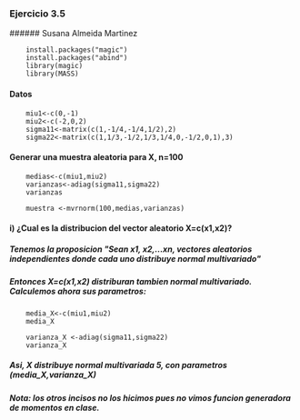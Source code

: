 ### Ejercicio 3.5
###### Susana Almeida Martinez

        install.packages("magic")
        install.packages("abind")
        library(magic)
        library(MASS)

#### Datos 

        miu1<-c(0,-1)
        miu2<-c(-2,0,2)
        sigma11<-matrix(c(1,-1/4,-1/4,1/2),2)
        sigma22<-matrix(c(1,1/3,-1/2,1/3,1/4,0,-1/2,0,1),3)

#### Generar una muestra aleatoria para X, n=100

        medias<-c(miu1,miu2)
        varianzas<-adiag(sigma11,sigma22)
        varianzas

        muestra <-mvrnorm(100,medias,varianzas)

#### i) ¿Cual es la distribucion del vector aleatorio X=c(x1,x2)?
##### Tenemos la proposicion "Sean x1, x2,...xn, vectores aleatorios independientes donde cada uno distribuye normal multivariado"
##### Entonces X=c(x1,x2) distriburan tambien normal multivariado. Calculemos ahora sus parametros:

        media_X<-c(miu1,miu2)
        media_X

        varianza_X <-adiag(sigma11,sigma22)
        varianza_X

##### Asi, X distribuye normal multivariada 5, con parametros (media_X,varianza_X)

##### Nota: los otros incisos no los hicimos pues no vimos funcion generadora de momentos en clase.

